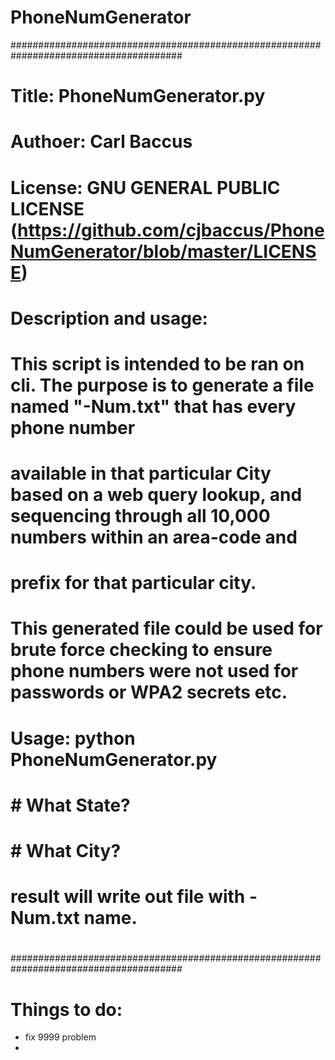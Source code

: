 # PhoneNumGenerator

#######################################################################################
# Title: PhoneNumGenerator.py
#
# Authoer: Carl Baccus
#
# License: GNU GENERAL PUBLIC LICENSE (https://github.com/cjbaccus/PhoneNumGenerator/blob/master/LICENSE)
#
# Description and usage:
#  This script is intended to be ran on cli.  The purpose is to generate a file named "<CITY>-Num.txt" that has every phone number
# available in that particular City based on a web query lookup, and sequencing through all 10,000 numbers within an area-code and 
# prefix for that particular city.
# This generated file could be used for brute force checking to ensure phone numbers were not used for passwords or WPA2 secrets etc.
# Usage: python PhoneNumGenerator.py 
# # What State? <answer>
# # What City? <answer>
# result will write out file with <City>-Num.txt name.
#
####################################################################################### 

# Things to do:
* fix 9999 problem
* 
